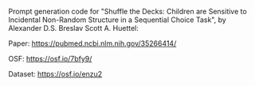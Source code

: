 Prompt generation code for "Shuffle the Decks: Children are Sensitive to Incidental Non-Random Structure in a Sequential Choice Task", by Alexander D.S. Breslav Scott A. Huettel:

Paper:
https://pubmed.ncbi.nlm.nih.gov/35266414/

OSF:
https://osf.io/7bfy9/

Dataset:
https://osf.io/enzu2
